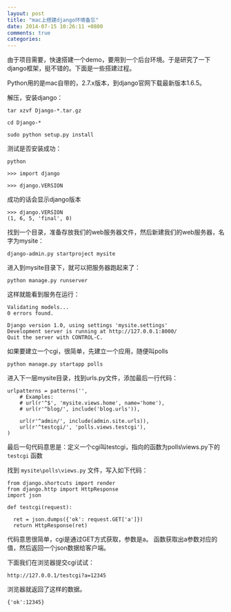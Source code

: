 ```yaml
---
layout: post
title: "mac上搭建django环境备忘"
date: 2014-07-15 10:26:11 +0800
comments: true
categories: 
---
```


由于项目需要，快速搭建一个demo，要用到一个后台环境。于是研究了一下django框架，挺不错的。下面是一些搭建过程。


Python用的是mac自带的，2.7.x版本，到django官网下载最新版本1.6.5。

<!-- more -->

解压，安装django：


	tar xzvf Django-*.tar.gz
	
	cd Django-*
	
	sudo python setup.py install

测试是否安装成功：

	python
	
	>>> import django
	
	>>> django.VERSION

成功的话会显示django版本

	>>> django.VERSION
	(1, 6, 5, 'final', 0)
	
找到一个目录，准备存放我们的web服务器文件，然后新建我们的web服务器，名字为mysite：

	django-admin.py startproject mysite
	
进入到mysite目录下，就可以把服务器跑起来了：

	python manage.py runserver
	
这样就能看到服务在运行：

	Validating models...
	0 errors found.

	Django version 1.0, using settings 'mysite.settings'
	Development server is running at http://127.0.0.1:8000/
	Quit the server with CONTROL-C.
	
如果要建立一个cgi，很简单，先建立一个应用，随便叫polls

	python manage.py startapp polls

进入下一层mysite目录，找到urls.py文件，添加最后一行代码：

	urlpatterns = patterns('',
	    # Examples:
	    # url(r'^$', 'mysite.views.home', name='home'),
	    # url(r'^blog/', include('blog.urls')),
	
	    url(r'^admin/', include(admin.site.urls)),
	    url(r'^testcgi/', 'polls.views.testcgi'),
	)
	
最后一句代码意思是：定义一个cgi叫testcgi，指向的函数为polls\views.py下的 `testcgi` 函数
	
找到 `mysite\polls\views.py` 文件，写入如下代码：

	from django.shortcuts import render
	from django.http import HttpResponse
	import json
	
	def testcgi(request):
	
	  ret = json.dumps({'ok': request.GET['a']})
	  return HttpResponse(ret)
	 
代码意思很简单，cgi是通过GET方式获取，参数是a。
函数获取出a参数对应的值，然后返回一个json数据给客户端。

下面我们在浏览器提交cgi试试：

	http://127.0.0.1/testcgi?a=12345

浏览器就返回了这样的数据。

	{'ok':12345}